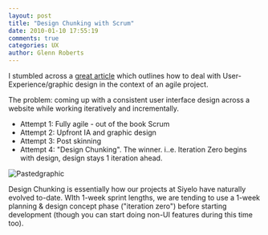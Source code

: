 ```yaml
---
layout: post
title: "Design Chunking with Scrum"
date: 2010-01-10 17:55:19
comments: true
categories: UX
author: Glenn Roberts
---
```


I stumbled across a [great article](http://www.nomad8.com/files/b577d3dbe4a561a9b0f9f7ac2c27eda3-0.php) which outlines how to deal with User-Experience/graphic design in the context of an agile project.

The problem: coming up with a consistent user interface design across a website while working iteratively and incrementally.  

* Attempt 1: Fully agile - out of the book Scrum  
* Attempt 2: Upfront IA and graphic design  
* Attempt 3: Post skinning  
* Attempt 4: "Design Chunking". The winner. i..e. Iteration Zero begins with design, design stays 1 iteration ahead.

![Pastedgraphic](/images/old/2010/01/pastedgraphic1.png)

Design Chunking is essentially how our projects at Siyelo have naturally evolved to-date. WIth 1-week sprint lengths, we are tending to use a 1-week planning & design concept phase ("iteration zero") before starting development (though you can start doing non-UI features during this time too).
